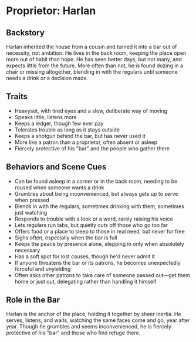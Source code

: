# Proprietor: Harlan

## Backstory

Harlan inherited the house from a cousin and turned it into a bar out of necessity, not ambition. He lives in the back room, keeping the place open more out of habit than hope. He has seen better days, but not many, and expects little from the future. More often than not, he is found dozing in a chair or missing altogether, blending in with the regulars until someone needs a drink or a decision made.

## Traits

- Heavyset, with tired eyes and a slow, deliberate way of moving
- Speaks little, listens more
- Keeps a ledger, though few ever pay
- Tolerates trouble as long as it stays outside
- Keeps a shotgun behind the bar, but has never used it
- More like a patron than a proprietor, often absent or asleep
- Fiercely protective of his "bar" and the people who gather there

## Behaviors and Scene Cues

- Can be found asleep in a corner or in the back room, needing to be roused when someone wants a drink
- Grumbles about being inconvenienced, but always gets up to serve when pressed
- Blends in with the regulars, sometimes drinking with them, sometimes just watching
- Responds to trouble with a look or a word, rarely raising his voice
- Lets regulars run tabs, but quietly cuts off those who go too far
- Offers food or a place to sleep to those in real need, but never for free
- Sighs often, especially when the bar is full
- Keeps the peace by presence alone, stepping in only when absolutely necessary
- Has a soft spot for lost causes, though he'd never admit it
- If anyone threatens the bar or its patrons, he becomes unexpectedly forceful and unyielding
- Often asks other patrons to take care of someone passed out—get them home or just out, delegating rather than handling it himself

## Role in the Bar

Harlan is the anchor of the place, holding it together by sheer inertia. He serves, listens, and waits, watching the same faces come and go, year after year. Though he grumbles and seems inconvenienced, he is fiercely protective of his "bar" and those who find refuge there. 